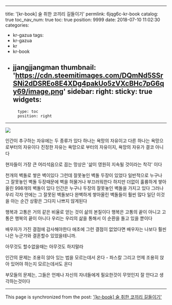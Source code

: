 
---
title: '[kr-book] 술 취한 코끼리 길들이기'
permlink: 6jqg6c-kr-book
catalog: true
toc_nav_num: true
toc: true
position: 9999
date: 2018-07-10 11:02:30
categories:
- kr-gazua
tags:
- kr-gazua
- kr
- kr-book
- jjangjjangman
thumbnail: 'https://cdn.steemitimages.com/DQmNd5SSrSNi2dDSREo8E4XDg4pakUo5zVXcBHc7pG6qy69/image.png'
sidebar:
    right:
        sticky: true
widgets:
    -
        type: toc
        position: right
---


![](https://cdn.steemitimages.com/DQmNd5SSrSNi2dDSREo8E4XDg4pakUo5zVXcBHc7pG6qy69/image.png)

인간이 추구하는 자유에는 두 종류가 있다
하나는 욕망의 자유이고
다른 하나는 욕망으로부터의 자유이다
진정한 자유는 욕망으로 부터의 자유이지,
욕망의 자유가 결코 아니다

현자들이 가장 큰 어리석음으로 꼽는 망상은
'삶이 영원히 지속될 것이라는 착각' 이다

천개의 벽돌로 쌓은 벽이있다
그런데 잘못놓인 벽돌 두장이 있었다
일반적으로 누구나 그 잘못놓인 
벽돌 두장때문에 벽을 허물거나 부끄러워한다
하지만 더없이 훌륭하게 쌓아 올린
998개의 벽돌이 있다
인간은 누구나 두장의 잘못놓인
벽돌을 가지고 있다
그러나 우리 각자 안에는 그 잘못된
벽돌보다 완벽하게 쌓아올린
벽돌들이 훨씬 많다
일단 이것을 아는 순간
상황은 그다지 나쁘지 않게된다

행복과 고통은 거의 같은 비율로
얻는 것이 삶의 본질이다
행복은 고통의 끝이 아니고
고통은 행복의 끝이 아니다
우리는 우리의 삶을 통해서
이 순환을 돌고 있을 뿐이다

배우자가 가진 결점에 감사해야한다
애초에 그런 결점이 없었다면
배우자는 나보다 훨씬 나은
누군가와 결혼할수 있었을테니까.

아무것도 할수없을때는
아무것도 하지말라

인간의 문제는 조용히 앉아 있는 법을
모르는데서 온다  - 파스칼
그리고 언제 조용히 앉아 있어야 하는지
모르는데서도 온다

부모들의 문제는,
그들은 언제나 자신의 자녀들에게
필요한것이 무엇인지 
잘 안다고 생각하는것이다

- - -

This page is synchronized from the post: ['[kr-book] 술 취한 코끼리 길들이기'](https://steemit.com/@lucky2015/6jqg6c-kr-book)
